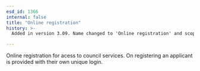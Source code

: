 ```yaml
---
esd_id: 1366
internal: false
title: "Online registration"
history: >-
  Added in version 3.09. Name changed to 'Online registration' and scope notes updated in version 4.00.

---
```


Online registration for acess to council services.  On registering an applicant is provided with their own unique login.


